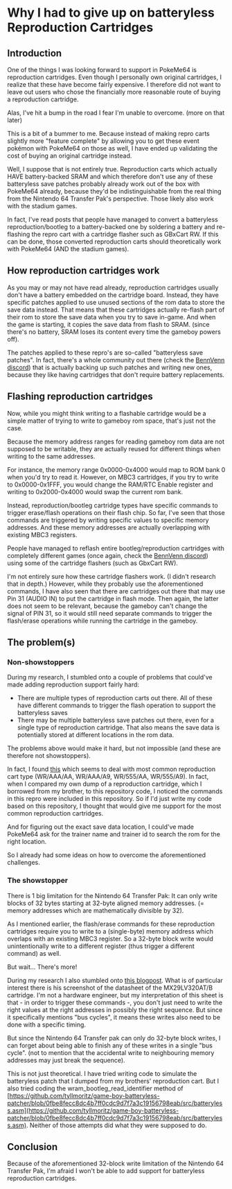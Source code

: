 # Why I had to give up on batteryless Reproduction Cartridges

## Introduction

One of the things I was looking forward to support in PokeMe64 is reproduction cartridges. Even though I personally own original cartridges, I realize that these have become fairly expensive. I therefore did not want to leave out users who chose the financially more reasonable route of buying a reproduction cartridge.

Alas, I've hit a bump in the road I fear I'm unable to overcome. (more on that later)

This is a bit of a bummer to me. Because instead of making repro carts slightly more "feature complete" by allowing you to get these event pokémon with PokeMe64 on those as well, I have ended up validating the cost of buying an original cartridge instead.

Well, I suppose that is not entirely true. Reproduction carts which actually HAVE battery-backed SRAM and which therefore don't use any of these batteryless save patches probably already work out of the box with PokeMe64 already, because they'd be indistinguishable from the real thing from the Nintendo 64 Transfer Pak's perspective. Those likely also work with the stadium games.

In fact, I've read posts that people have managed to convert a batteryless reproduction/bootleg to a battery-backed one by soldering a battery and re-flashing the repro cart with a cartridge flasher such as GBxCart RW. If this can be done, those converted reproduction carts should theoretically work with PokeMe64 (AND the stadium games).

## How reproduction cartridges work

As you may or may not have read already, reproduction cartridges usually don't have a battery embedded on the cartridge board. Instead, they have specific patches applied to use unused sections of the rom data to store the save data instead. That means that these cartridges actually re-flash part of their rom to store the save data when you try to save in-game. And when the game is starting, it copies the save data from flash to SRAM. (since there's no battery, SRAM loses its content every time the gameboy powers off). 

The patches applied to these repro's are so-called "batteryless save patches". In fact, there's a whole community out there (check the [BennVenn discord](https://discord.gg/KYxpSRgB)) that is actually backing up such patches and writing new ones, because they like having cartridges that don't require battery replacements.

## Flashing reproduction cartridges

Now, while you might think writing to a flashable cartridge would be a simple matter of trying to write to gameboy rom space, that's just not the case.

Because the memory address ranges for reading gameboy rom data are not supposed to be writable, they are actually reused for different things when writing to the same addresses.

For instance, the memory range 0x0000-0x4000 would map to ROM bank 0 when you'd try to read it. However, on MBC3 cartridges, if you try to write to 0x0000-0x1FFF, you would change the RAM/RTC Enable register and writing to 0x2000-0x4000 would swap the current rom bank.

Instead, reproduction/bootleg cartridge types have specific commands to trigger erase/flash operations on their flash chip. So far, I've seen that those commands are triggered by writing specific values to specific memory addresses. And these memory addresses are actually overlapping with existing MBC3 registers.

People have managed to reflash entire bootleg/reproduction cartridges with completely different games (once again, check the [BennVenn discord](https://discord.gg/KYxpSRgB)) using some of the cartridge flashers (such as GbxCart RW). 

I'm not entirely sure how these cartridge flashers work. (I didn't research that in depth.) However, while they probably use the aforementioned commands, I have also seen that there are cartridges out there that may use Pin 31 (AUDIO IN) to put the cartridge in flash mode. Then again, the latter does not seem to be relevant, because the gameboy can't change the signal of PIN 31, so it would still need separate commands to trigger the flash/erase operations while running the cartridge in the gameboy.

## The problem(s)

### Non-showstoppers
During my research, I stumbled onto a couple of problems that could've made adding reproduction support fairly hard:

- There are multiple types of reproduction carts out there. All of these have different commands to trigger the flash operation to support the batteryless saves
- There may be multiple batteryless save patches out there, even for a single type of reproduction cartridge. That also means the save data is potentially stored at different locations in the rom data.

The problems above would make it hard, but not impossible (and these are therefore not showstoppers). 

In fact, I found [this](https://github.com/tyllmoritz/game-boy-batteryless-patcher/blob/0fbe8fecc8dc4b7ff0cdc9d7f7a3c19156798eab/src/batteryless.asm) which seems to deal with most common reproduction cart type (WR/AAA/AA, WR/AAA/A9, WR/555/AA, WR/555/A9). In fact, when I compared my own dump of a reproduction cartridge, which I borrowed from my brother, to this repository code, I noticed the commands in this repro were included in this repository. So if I'd just write my code based on this repository, I thought that would give me support for the most common reproduction cartridges.

And for figuring out the exact save data location, I could've made PokeMe64 ask for the trainer name and trainer id to search the rom for the right location.

So I already had some ideas on how to overcome the aforementioned challenges.

### The showstopper

There is 1 big limitation for the Nintendo 64 Transfer Pak: It can only write blocks of 32 bytes starting at 32-byte aligned memory addresses. (= memory addresses which are mathematically divisible by 32).

As I mentioned earlier, the flash/erase commands for these reproduction cartridges require you to write to a (single-byte) memory address which overlaps with an existing MBC3 register. So a 32-byte block write would unintentionally write to a different register (thus trigger a different command) as well.

But wait... There's more!

During my research I also stumbled onto [this blogpost](https://dhole.github.io/post/gameboy_cartridge_rw_1/). What is of particular interest there is his screenshot of the datasheet of the MX29LV320AT/B cartridge. I'm not a hardware engineer, but my interpretation of this sheet is that - in order to trigger these commands -, you don't just need to write the right values at the right addresses in possibly the right sequence. But since it specifically mentions "bus cycles", it means these writes also need to be done with a specific timing.

But since the Nintendo 64 Transfer pak can only do 32-byte block writes, I can forget about being able to finish any of these writes in a single "bus cycle". (not to mention that the accidental write to neighbouring memory addresses may just break the sequence).

This is not just theoretical. I have tried writing code to simulate the batteryless patch that I dumped from my brothers' reproduction cart. But I also tried coding the wram\_bootleg\_read\_identifier method of [https://github.com/tyllmoritz/game-boy-batteryless-patcher/blob/0fbe8fecc8dc4b7ff0cdc9d7f7a3c19156798eab/src/batteryless.asm](https://github.com/tyllmoritz/game-boy-batteryless-patcher/blob/0fbe8fecc8dc4b7ff0cdc9d7f7a3c19156798eab/src/batteryless.asm). Neither of those attempts did what they were supposed to do.

## Conclusion

Because of the aforementioned 32-block write limitation of the Nintendo 64 Transfer Pak, I'm afraid I won't be able to add support for batteryless reproduction cartridges.

